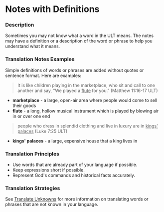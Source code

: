 # Notes with Definitions #

### Description

Sometimes you may not know what a word in the ULT means. The notes may have a definition or a description of the word or phrase to help you understand what it means.

### Translation Notes Examples

Simple definitions of words or phrases are added without quotes or sentence format. Here are examples:
>It is like children playing in the marketplace, who sit and call to one another and say, "We played a <u>flute</u> for you." (Matthew 11:16-17 ULT)

* **marketplace** - a large, open-air area where people would come to sell their goods
* **flute** - a long, hollow musical instrument which is played by blowing air in or over one end

>people who dress in splendid clothing and live in luxury are in <u>kings' palaces</u> (Luke 7:25 ULT)

* **kings' palaces**  - a large, expensive house that a king lives in

### Translation Principles

* Use words that are already part of your language if possible.
* Keep expressions short if possible.
* Represent God's commands and historical facts accurately.

### Translation Strategies

See [Translate Unknowns](../translate-unknown/01.md) for more information on translating words or phrases that are not known in your language.